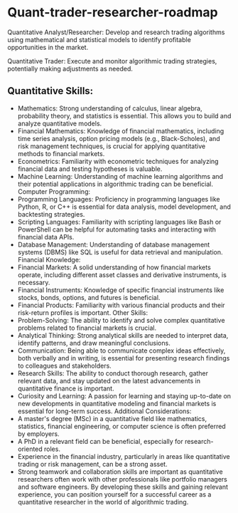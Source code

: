 # Quant-trader-researcher-roadmap

Quantitative Analyst/Researcher: Develop and research trading algorithms using mathematical and statistical models to identify profitable opportunities in the market.


Quantitative Trader: Execute and monitor algorithmic trading strategies, potentially making adjustments as needed.

## Quantitative Skills:
* Mathematics: Strong understanding of calculus, linear algebra, probability theory, and statistics is essential. This allows you to build and analyze quantitative models.
* Financial Mathematics: Knowledge of financial mathematics, including time series analysis, option pricing models (e.g., Black-Scholes), and risk management techniques, is crucial for applying quantitative methods to financial markets.
* Econometrics: Familiarity with econometric techniques for analyzing financial data and testing hypotheses is valuable.
* Machine Learning: Understanding of machine learning algorithms and their potential applications in algorithmic trading can be beneficial.
Computer Programming:
* Programming Languages: Proficiency in programming languages like Python, R, or C++ is essential for data analysis, model development, and backtesting strategies.
* Scripting Languages: Familiarity with scripting languages like Bash or PowerShell can be helpful for automating tasks and interacting with financial data APIs.
* Database Management: Understanding of database management systems (DBMS) like SQL is useful for data retrieval and manipulation.
Financial Knowledge:
* Financial Markets: A solid understanding of how financial markets operate, including different asset classes and derivative instruments, is necessary.
* Financial Instruments: Knowledge of specific financial instruments like stocks, bonds, options, and futures is beneficial.
* Financial Products: Familiarity with various financial products and their risk-return profiles is important.
Other Skills:
* Problem-Solving: The ability to identify and solve complex quantitative problems related to financial markets is crucial.
* Analytical Thinking: Strong analytical skills are needed to interpret data, identify patterns, and draw meaningful conclusions.
* Communication: Being able to communicate complex ideas effectively, both verbally and in writing, is essential for presenting research findings to colleagues and stakeholders.
* Research Skills: The ability to conduct thorough research, gather relevant data, and stay updated on the latest advancements in quantitative finance is important.
* Curiosity and Learning: A passion for learning and staying up-to-date on new developments in quantitative modeling and financial markets is essential for long-term success.
Additional Considerations:
* A master's degree (MSc) in a quantitative field like mathematics, statistics, financial engineering, or computer science is often preferred by employers.
* A PhD in a relevant field can be beneficial, especially for research-oriented roles.
* Experience in the financial industry, particularly in areas like quantitative trading or risk management, can be a strong asset.
* Strong teamwork and collaboration skills are important as quantitative researchers often work with other professionals like portfolio managers and software engineers.
By developing these skills and gaining relevant experience, you can position yourself for a successful career as a quantitative researcher in the world of algorithmic trading.

